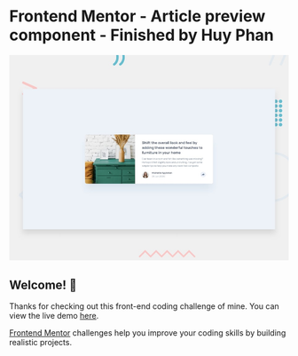 # Frontend Mentor - Article preview component - Finished by Huy Phan

![Design preview for the Article preview component coding challenge](./design/desktop-preview.jpg)

## Welcome! 👋

Thanks for checking out this front-end coding challenge of mine. You can view the live demo [here](https://huyphan2210.github.io/article-preview-component/).

[Frontend Mentor](https://www.frontendmentor.io) challenges help you improve your coding skills by building realistic projects.
